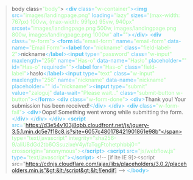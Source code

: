 >body</span> <span>class</span>=<span style="color: rgb(162, 252, 162);">"body"</span>&gt;</span>
  <span style="color: rgb(98, 200, 243);">&lt;<span style="font-weight: bold;">div</span> <span>class</span>=<span style="color: rgb(162, 252, 162);">"w-container"</span>&gt;</span><span style="color: rgb(98, 200, 243);">&lt;<span style="font-weight: bold;">img</span> <span>src</span>=<span style="color: rgb(162, 252, 162);">"images/landingpage.png"</span> <span>loading</span>=<span style="color: rgb(162, 252, 162);">"lazy"</span> <span>sizes</span>=<span style="color: rgb(162, 252, 162);">"(max-width: 767px) 100vw, (max-width: 991px) 95vw, 940px"</span> <span>srcset</span>=<span style="color: rgb(162, 252, 162);">"images/landingpage.png 500w, images/landingpage.png 800w, images/landingpage.png 1000w"</span> <span>alt</span>=<span style="color: rgb(162, 252, 162);">""</span>&gt;</span><span style="color: rgb(98, 200, 243);">&lt;/<span style="font-weight: bold;">div</span>&gt;</span>
  <span style="color: rgb(98, 200, 243);">&lt;<span style="font-weight: bold;">div</span> <span>class</span>=<span style="color: rgb(162, 252, 162);">"w-form"</span>&gt;</span>
    <span style="color: rgb(98, 200, 243);">&lt;<span style="font-weight: bold;">form</span> <span>id</span>=<span style="color: rgb(162, 252, 162);">"email-form"</span> <span>name</span>=<span style="color: rgb(162, 252, 162);">"email-form"</span> <span>data-name</span>=<span style="color: rgb(162, 252, 162);">"Email Form"</span>&gt;</span><span style="color: rgb(98, 200, 243);">&lt;<span style="font-weight: bold;">label</span> <span>for</span>=<span style="color: rgb(162, 252, 162);">"nickname"</span> <span>class</span>=<span style="color: rgb(162, 252, 162);">"field-label-2"</span>&gt;</span>nickname<span style="color: rgb(98, 200, 243);">&lt;/<span style="font-weight: bold;">label</span>&gt;</span><span style="color: rgb(98, 200, 243);">&lt;<span style="font-weight: bold;">input</span> <span>type</span>=<span style="color: rgb(162, 252, 162);">"password"</span> <span>class</span>=<span style="color: rgb(162, 252, 162);">"w-input"</span> <span>maxlength</span>=<span style="color: rgb(162, 252, 162);">"256"</span> <span>name</span>=<span style="color: rgb(162, 252, 162);">"Has-o"</span> <span>data-name</span>=<span style="color: rgb(162, 252, 162);">"Hasło"</span> <span>placeholder</span>=<span style="color: rgb(162, 252, 162);">""</span> <span>id</span>=<span style="color: rgb(162, 252, 162);">"Has-o"</span> <span>required</span>=<span style="color: rgb(162, 252, 162);">""</span>&gt;</span><span style="color: rgb(98, 200, 243);">&lt;<span style="font-weight: bold;">label</span> <span>for</span>=<span style="color: rgb(162, 252, 162);">"Has-o"</span> <span>class</span>=<span style="color: rgb(162, 252, 162);">"field-label"</span>&gt;</span>hasło<span style="color: rgb(98, 200, 243);">&lt;/<span style="font-weight: bold;">label</span>&gt;</span><span style="color: rgb(98, 200, 243);">&lt;<span style="font-weight: bold;">input</span> <span>type</span>=<span style="color: rgb(162, 252, 162);">"text"</span> <span>class</span>=<span style="color: rgb(162, 252, 162);">"w-input"</span> <span>maxlength</span>=<span style="color: rgb(162, 252, 162);">"256"</span> <span>name</span>=<span style="color: rgb(162, 252, 162);">"nickname"</span> <span>data-name</span>=<span style="color: rgb(162, 252, 162);">"nickname"</span> <span>placeholder</span>=<span style="color: rgb(162, 252, 162);">""</span> <span>id</span>=<span style="color: rgb(162, 252, 162);">"nickname"</span>&gt;</span><span style="color: rgb(98, 200, 243);">&lt;<span style="font-weight: bold;">input</span> <span>type</span>=<span style="color: rgb(162, 252, 162);">"submit"</span> <span>value</span>=<span style="color: rgb(162, 252, 162);">"zaloguj"</span> <span>data-wait</span>=<span style="color: rgb(162, 252, 162);">"Please wait..."</span> <span>class</span>=<span style="color: rgb(162, 252, 162);">"submit-button w-button"</span>&gt;</span><span style="color: rgb(98, 200, 243);">&lt;/<span style="font-weight: bold;">form</span>&gt;</span>
    <span style="color: rgb(98, 200, 243);">&lt;<span style="font-weight: bold;">div</span> <span>class</span>=<span style="color: rgb(162, 252, 162);">"w-form-done"</span>&gt;</span>
      <span style="color: rgb(98, 200, 243);">&lt;<span style="font-weight: bold;">div</span>&gt;</span>Thank you! Your submission has been received!<span style="color: rgb(98, 200, 243);">&lt;/<span style="font-weight: bold;">div</span>&gt;</span>
    <span style="color: rgb(98, 200, 243);">&lt;/<span style="font-weight: bold;">div</span>&gt;</span>
    <span style="color: rgb(98, 200, 243);">&lt;<span style="font-weight: bold;">div</span> <span>class</span>=<span style="color: rgb(162, 252, 162);">"w-form-fail"</span>&gt;</span>
      <span style="color: rgb(98, 200, 243);">&lt;<span style="font-weight: bold;">div</span>&gt;</span>Oops! Something went wrong while submitting the form.<span style="color: rgb(98, 200, 243);">&lt;/<span style="font-weight: bold;">div</span>&gt;</span>
    <span style="color: rgb(98, 200, 243);">&lt;/<span style="font-weight: bold;">div</span>&gt;</span>
  <span style="color: rgb(98, 200, 243);">&lt;/<span style="font-weight: bold;">div</span>&gt;</span>
  <span style="color: rgb(98, 200, 243);">&lt;<span style="font-weight: bold;">script</span> <span>src</span>=<span style="color: rgb(162, 252, 162);">"https://d3e54v103j8qbb.cloudfront.net/js/jquery-3.5.1.min.dc5e7f18c8.js?site=6057c480178421901861e98b"</span> <span>type</span>=<span style="color: rgb(162, 252, 162);">"text/javascript"</span> <span>integrity</span>=<span style="color: rgb(162, 252, 162);">"sha256-9/aliU8dGd2tb6OSsuzixeV4y/faTqgFtohetphbbj0="</span> <span>crossorigin</span>=<span style="color: rgb(162, 252, 162);">"anonymous"</span>&gt;</span><span></span><span style="color: rgb(98, 200, 243);">&lt;/<span style="font-weight: bold;">script</span>&gt;</span>
  <span style="color: rgb(98, 200, 243);">&lt;<span style="font-weight: bold;">script</span> <span>src</span>=<span style="color: rgb(162, 252, 162);">"js/webflow.js"</span> <span>type</span>=<span style="color: rgb(162, 252, 162);">"text/javascript"</span>&gt;</span><span></span><span style="color: rgb(98, 200, 243);">&lt;/<span style="font-weight: bold;">script</span>&gt;</span>
  <span style="color: rgb(136, 136, 136);">&lt;!-- [if lte IE 9]&gt;&lt;script src="https://cdnjs.cloudflare.com/ajax/libs/placeholders/3.0.2/placeholders.min.js"&gt;&lt;/script&gt;&lt;![endif] --&gt;</span>
<span style="color: rgb(98, 200, 243);">&lt;/<span style="font-weight: bold;">body</span>&gt;</span></code></pre>
